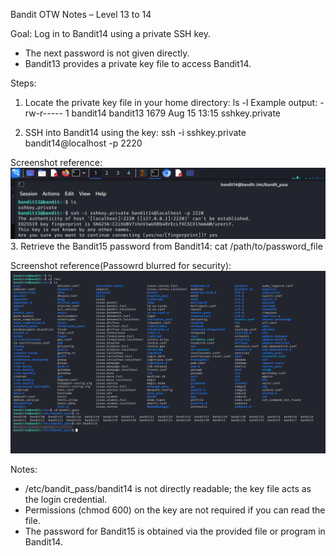 Bandit OTW Notes – Level 13 to 14

Goal: Log in to Bandit14 using a private SSH key.
- The next password is not given directly.
- Bandit13 provides a private key file to access Bandit14.

Steps:

1. Locate the private key file in your home directory:
ls -l
Example output:
-rw-r----- 1 bandit14 bandit13 1679 Aug 15 13:15 sshkey.private

2. SSH into Bandit14 using the key:
ssh -i sshkey.private bandit14@localhost -p 2220

Screenshot reference:![Command1](screenshots/command.png)
3. Retrieve the Bandit15 password from Bandit14:
cat /path/to/password_file

Screenshot reference(Passowrd blurred for security):![command output]( screenshots/command1.png)

Notes:
- /etc/bandit_pass/bandit14 is not directly readable; the key file acts as the login credential.
- Permissions (chmod 600) on the key are not required if you can read the file.
- The password for Bandit15 is obtained via the provided file or program in Bandit14.
